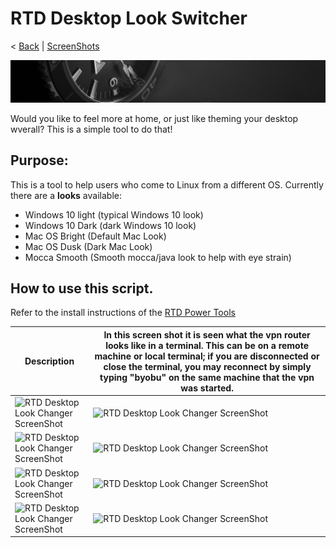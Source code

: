 # RTD Desktop Look Switcher
< [Back](https://github.com/vonschutter/RTD-Setup/blob/main/README.md) | [ScreenShots](Media_files/SCREENSHOTS.md)

![RTD Blind Install Media Header](Media_files/header-time.jpg "Executing the Script")

Would you like to feel more at home, or just like theming your desktop wverall? This is a simple tool to do that!

## Purpose:
This is a tool to help users who come to Linux from a different OS. Currently there are a **looks** available:

- Windows 10 light (typical Windows 10 look)
- Windows 10 Dark (dark Windows 10 look)
- Mac OS Bright (Default Mac Look)
- Mac OS Dusk (Dark Mac Look)
- Mocca Smooth (Smooth mocca/java look to help with eye strain)

## How to use this script. 
Refer to the install instructions of the [RTD Power Tools](https://github.com/vonschutter/RTD-Setup/blob/main/README.md)


Description | In this screen shot it is seen what the vpn router looks like in a terminal. This can be on a remote machine or local terminal; if you are disconnected or close the terminal, you may reconnect by simply typing "byobu" on the same machine that the vpn was started. 
------------ | -------------
![RTD Desktop Look Changer ScreenShot](ScrWinLi.png "Windows Light") | ![RTD Desktop Look Changer ScreenShot](ScrWinDk.png "Windows Dark")
![RTD Desktop Look Changer ScreenShot](ScrMacLi.png "Mac Light") | ![RTD Desktop Look Changer ScreenShot](ScrMacDk.png "Mac Dark")
![RTD Desktop Look Changer ScreenShot](ScrProLi.png "Pro Light") | ![RTD Desktop Look Changer ScreenShot](ScrProDk.png "Pro Dark")
![RTD Desktop Look Changer ScreenShot](ScrMocca.png "Mocca Smooth") | ![RTD Desktop Look Changer ScreenShot](ScrReset.png "Distributio Reset")
